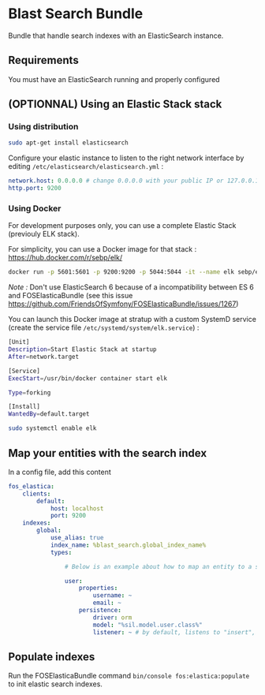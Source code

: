 # Blast Search Bundle

Bundle that handle search indexes with an ElasticSearch instance.

## Requirements

You must have an ElasticSearch running and properly configured

## (OPTIONNAL) Using an Elastic Stack stack

### Using distribution

```bash
sudo apt-get install elasticsearch
```

Configure your elastic instance to listen to the right network interface by editing `/etc/elasticsearch/elasticsearch.yml` :

```yaml
network.host: 0.0.0.0 # change 0.0.0.0 with your public IP or 127.0.0.1 for local exposure only
http.port: 9200
```

### Using Docker

For development purposes only, you can use a complete Elastic Stack (previouly ELK stack).

For simplicity, you can use a Docker image for that stack : https://hub.docker.com/r/sebp/elk/

```bash
docker run -p 5601:5601 -p 9200:9200 -p 5044:5044 -it --name elk sebp/elk:563
```

_Note :_ Don't use ElasticSearch 6 because of a incompatibility between ES 6 and FOSElasticaBundle (see this issue https://github.com/FriendsOfSymfony/FOSElasticaBundle/issues/1267)

You can launch this Docker image at stratup with a custom SystemD service (create the service file `/etc/systemd/system/elk.service`) :

```bash
[Unit]
Description=Start Elastic Stack at startup
After=network.target

[Service]
ExecStart=/usr/bin/docker container start elk

Type=forking

[Install]
WantedBy=default.target
```

```bash
sudo systemctl enable elk
```

## Map your entities with the search index

In a config file, add this content

```yml
fos_elastica:
    clients:
        default:
            host: localhost
            port: 9200
    indexes:
        global:
            use_alias: true
            index_name: %blast_search.global_index_name%
            types:

                # Below is an example about how to map an entity to a search index

                user:
                    properties:
                        username: ~
                        email: ~
                    persistence:
                        driver: orm
                        model: "%sil.model.user.class%"
                        listener: ~ # by default, listens to "insert", "update" and "delete"
```

## Populate indexes

Run the FOSElasticaBundle command `bin/console fos:elastica:populate` to init elastic search indexes.
